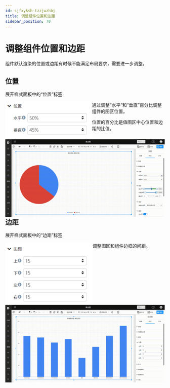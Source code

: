 ```yaml
---
id: sjfxyksh-tzzjwzhbj
title: 调整组件位置和边距
sidebar_position: 70
---
```

# 调整组件位置和边距

组件默认渲染的位置或边距有时候不能满足布局要求，需要进一步调整。

## 位置

展开样式面板中的“位置”标签

<img src="../../../static/img/datafor/visualizer/image-20220228161703362.png"  align="left" />

通过调整“水平”和“垂直”百分比调整组件的图区位置。

位置的百分比是值图区中心位置和边距的比值。

<img src="../../../static/img/datafor/visualizer/20220228_162010.gif"  align="left" />

## 边距

展开样式面板中的“边距”标签

<img src="../../../static/img/datafor/visualizer/image-20220228162718810.png"  align="left" />

调整图区和组件边框的间距。

<img src="../../../static/img/datafor/visualizer/20220228_162837.gif"  align="left" />
